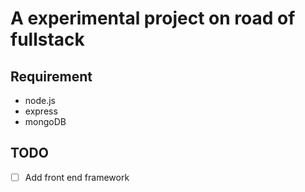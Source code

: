 # A experimental project on road of fullstack

## Requirement

- node.js
- express
- mongoDB

## TODO

- [ ] Add front end framework
